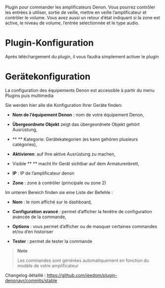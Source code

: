 Plugin pour commander les amplificateurs Denon. Vous pourrez contrôler
les entrées à utiliser, sortie de veille, mettre en veille
l’amplificateur et contrôler le volume. Vous avez aussi un retour d’état
indiquant si la zone est active, le niveau de volume, l’entrée
selectionnée et le type audio.

Plugin-Konfiguration
=======================

Après téléchargement du plugin, il vous faudra simplement activer le
plugin

Gerätekonfiguration
=============================

La configuration des équipements Denon est accessible à partir du menu
Plugins puis multimedia

Sie werden hier alle die Konfiguration Ihrer Geräte finden:

-   **Nom de l’équipement Denon** : nom de votre équipement Denon,

-   **Übergeordnete Objekt** zeigt das übergeordnete Objekt gehört
    Ausrüstung,

-   ** ** Kategorie: Gerätekategorien (es kann gehören
    plusieurs catégories),

-   **Aktivieren**: auf Ihre aktive Ausrüstung zu machen,

-   Visible ** ** macht Ihr Gerät sichtbar auf dem Armaturenbrett,

-   **IP** : IP de l’amplificateur denon

-   **Zone** : zone à contrôler (principale ou zone 2)

Im unteren Bereich finden sie eine Liste der Befehle :

-   **Nom** : le nom affiché sur le dashboard,

-   **Configuration avancé** : permet d’afficher la fenêtre de
    configuration avancée de la commande,

-   **Options** : vous permet d’afficher ou de masquer certaines
    commandes et/ou d’en historiser

-   **Tester** : permet de tester la commande

> **Note**
>
> Les commandes sont générées automatiquement en fonction du modèle de
> votre amplificateur

Changelog détaillé :
<https://github.com/jeedom/plugin-denonavr/commits/stable>
